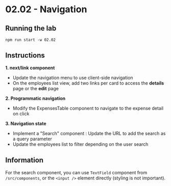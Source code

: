 # 02.02 - Navigation

## Running the lab

```
npm run start -w 02.02
```

## Instructions

**1. next/link component**

- Update the navigation menu to use client-side navigation
- On the employees list view, add two links per card to access the **details** page or the **edit** page

**2. Programmatic navigation**

- Modify the ExpensesTable component to navigate to the expense detail on click

**3. Navigation state**

- Implement a "Search" component : Update the URL to add the search as a query parameter
- Update the employees list to filter depending on the user search

## Information

For the search component, you can use `TextField` component from `/src/components`, or the `<input />` element directly (styling is not important).
